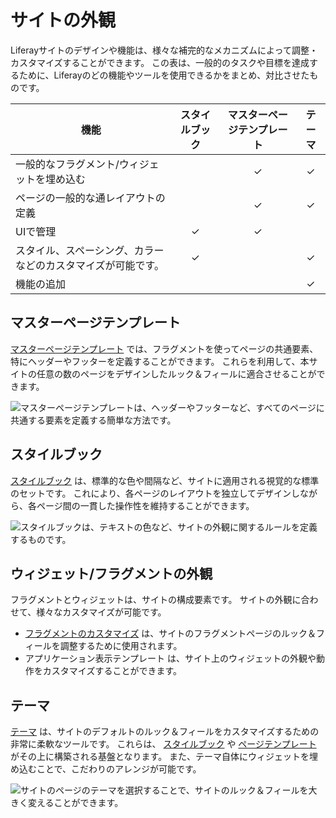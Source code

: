 # サイトの外観

Liferayサイトのデザインや機能は、様々な補完的なメカニズムによって調整・カスタマイズすることができます。 この表は、一般的のタスクや目標を達成するために、Liferayのどの機能やツールを使用できるかをまとめ、対比させたものです。

| 機能                             | スタイルブック | マスターページテンプレート | テーマ |
| ------------------------------ |:-------:|:-------------:|:---:|
| 一般的なフラグメント/ウィジェットを埋め込む         |         |       ✓       |  ✓  |
| ページの一般的な通レイアウトの定義              |         |       ✓       |  ✓  |
| UIで管理                          |    ✓    |       ✓       |     |
| スタイル、スペーシング、カラーなどのカスタマイズが可能です。 |    ✓    |               |  ✓  |
| 機能の追加                          |         |               |  ✓  |

<a name="master-page-templates" />

## マスターページテンプレート

[マスターページテンプレート](../creating-pages/defining-headers-and-footers/master-page-templates.md) では、フラグメントを使ってページの共通要素、特にヘッダーやフッターを定義することができます。 これらを利用して、本サイトの任意の数のページをデザインしたルック＆フィールに適合させることができます。

![マスターページテンプレートは、ヘッダーやフッターなど、すべてのページに共通する要素を定義する簡単な方法です。](./site-appearance/images/01.png)

<a name="style-books" />

## スタイルブック

[スタイルブック](./style-books/using-a-style-book-to-standardize-site-appearance.md) は、標準的な色や間隔など、サイトに適用される視覚的な標準のセットです。 これにより、各ページのレイアウトを独立してデザインしながら、各ページ間の一貫した操作性を維持することができます。

![スタイルブックは、テキストの色など、サイトの外観に関するルールを定義するものです。](./site-appearance/images/02.png)

<!--
TODO:

### Style Book Token Definitions

Note how they tie into themes as well (depending on them for definitions), possibly? And then maybe link to developer guide articles? (Unless maybe developer guide material is not good to go into for this overview... then perhaps it'd be better to just briefly reference their reliance on the theme and leave it as that, not even with an H3)
-->

<a name="widgetfragment-appearance" />

## ウィジェット/フラグメントの外観

フラグメントとウィジェットは、サイトの構成要素です。 サイトの外観に合わせて、様々なカスタマイズが可能です。

* [フラグメントのカスタマイズ](../developer-guide/developing-page-fragments/developing-fragments-intro.md) は、サイトのフラグメントページのルック＆フィールを調整するために使用されます。
* アプリケーション表示テンプレート <!--利用可能な場合はリンクを追加--> は、サイト上のウィジェットの外観や動作をカスタマイズすることができます。

<a name="themes" />

## テーマ

[テーマ](./themes/introduction-to-themes.md) は、サイトのデフォルトのルック＆フィールをカスタマイズするための非常に柔軟なツールです。 これらは、 [スタイルブック](#style-books) や [ページテンプレート](../creating-pages/adding-pages/creating-a-page-template.md) がその上に構築される基盤となります。 また、テーマ自体にウィジェットを埋め込むことで、こだわりのアレンジが可能です。

![サイトのページのテーマを選択することで、サイトのルック＆フィールを大きく変えることができます。](./site-appearance/images/03.png)
